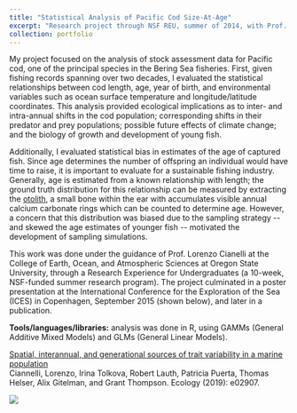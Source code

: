```yaml
---
title: "Statistical Analysis of Pacific Cod Size-At-Age"
excerpt: "Research project through NSF REU, summer of 2014, with Prof. Lorenzo Ciannelli at Oregon State University. <br/><img src='/images/corvallis.png' style='height:300px;'>"
collection: portfolio
---
```


My project focused on the analysis of stock assessment data for Pacific cod, one of the principal species in the Bering Sea fisheries. First, given fishing records spanning over two decades, I evaluated the statistical relationships between cod length, age, year of birth, and environmental variables such as ocean surface temperature and longitude/latitude coordinates. This analysis provided ecological implications as to inter- and intra-annual shifts in the cod population; corresponding shifts in their predator and prey populations; possible future effects of climate change; and the biology of growth and development of young fish.  

Additionally, I evaluated statistical bias in estimates of the age of captured fish. Since age determines the number of offspring an individual would have time to raise, it is important to evaluate for a sustainable fishing industry. Generally, age is estimated from a known relationship with length; the ground truth distribution for this relationship can be measured by extracting the [otolith](https://en.wikipedia.org/wiki/Otolith), a small bone within the ear with accumulates visible annual calcium carbonate rings which can be counted to determine age. However, a concern that this distribution was biased due to the sampling strategy -- and skewed the age estimates of younger fish -- motivated the development of sampling simulations.  

This work was done under the guidance of Prof. Lorenzo Cianelli at the College of Earth, Ocean, and Atmospheric Sciences at Oregon State University, through a Research Experience for Undergraduates (a 10-week, NSF-funded summer research program). The project culminated in a poster presentation at the International Conference for the Exploration of the Sea (ICES) in Copenhagen, September 2015 (shown below), and later in a publication.  

**Tools/languages/libraries:** analysis was done in R, using GAMMs (General Additive Mixed Models) and GLMs (General Linear Models).

[Spatial, interannual, and generational sources of trait variability in a marine population](https://esajournals.onlinelibrary.wiley.com/doi/abs/10.1002/ecy.2907)  
Ciannelli, Lorenzo, Irina Tolkova, Robert Lauth, Patricia Puerta, Thomas Helser, Alix Gitelman, and Grant Thompson. Ecology (2019): e02907.

![](/images/ICESposter2015.png)
